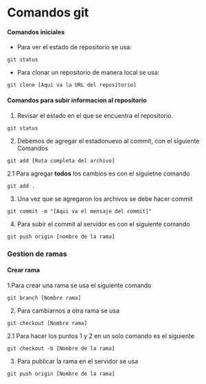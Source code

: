 # Comandos git

#### Comandos iniciales

+ Para ver el estado de repositorio se usa:
```Shell
git status
```

+ Para clonar un repositorio de manera local se usa:
```Shell
git clone [Aqui va la URL del repositorio]
```
#### Comandos para subir informacion al repositorio

1. Revisar el estado en el que se encuentra el repositorio.
```Shell
git status
```
2. Debemos de agregar el estadonuevo al commit, con el siguiente Comandos
```Shell
git add [Ruta completa del archivo]
```
2.1 Para agregar **todos** los cambios es con el siguietne comando
```Shell
git add .
```
3. Una vez que se agregaron los archivos se debe hacer commit
```Shell
git commit -m "[Aqui va el mensaje del commit]"
```
4. Para subir el commit al servidor es con el siguiente comando
```Shell
git push origin [nombre de la rama]
```

### Gestion de ramas
#### Crear rama
1.Para crear una rama se usa el siguiente comando
```Shell
git branch [Nombre rama]
```
2. Para cambiarnos a otra rama se usa
```Shell
git checkout [Nombre rama]
```
2.1 Para hacer los puntos 1 y 2 en un solo comando es el siguiente
```Shell
git checkout -b [Nombre de la rama]
```
3. Para publicar la rama en el servidor se usa
```Shell
git push origin [Nombre de la rama]
```
